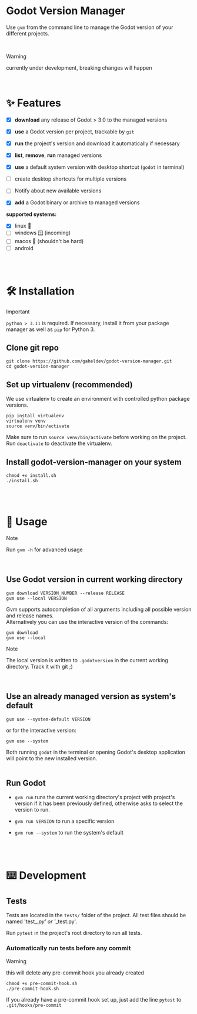 # Godot Version Manager

Use `gvm` from the command line to manage the Godot version of your different projects.

<br/>

> [!WARNING]
> currently under development, breaking changes will happen

<br/>


# ✨ Features

* [x] **download** any release of Godot > 3.0 to the managed versions
* [x] **use** a Godot version per project, trackable by `git`
* [x] **run** the project's version and download it automatically if necessary
* [x] **list**, **remove**, **run** managed versions
* [x] **use** a default system version with desktop shortcut (`godot` in terminal)
* [ ] create desktop shortcuts for multiple versions
* [ ] Notify about new available versions
* [x] **add** a Godot binary or archive to managed versions


**supported systems:**
* [x] linux 🐧
* [ ] windows 🪟 (incoming)
* [ ] macos 🍎 (shouldn't be hard)
* [ ] android

<br></br>




# 🛠️ Installation

>[!IMPORTANT]
> `python > 3.11` is required. If necessary, install it from your package manager as well as `pip` for Python 3.

<!--- Seems unnecessary 
The package uses `argcomplete` to autocomplete arguments. Install it on your system using:

```
# on Ubuntu
sudo apt install python3-argcomplete
sudo activate-global-python-argcomplete
```
--->

## Clone git repo

```
git clone https://github.com/gaheldev/godot-version-manager.git
cd godot-version-manager
```

## Set up virtualenv (recommended)

We use virtualenv to create an environment with controlled python package versions. 


```
pip install virtualenv
virtualenv venv
source venv/bin/activate
```

Make sure to run `source venv/bin/activate` before working on the project. <br>
Run `deactivate` to deactivate the virtualenv.

## Install godot-version-manager on your system

```
chmod +x install.sh
./install.sh
```

<br></br>



# 📝 Usage

>[!NOTE]
> Run ```gvm -h``` for advanced usage
<br/>

## Use Godot version in current working directory

```
gvm download VERSION_NUMBER --release RELEASE
gvm use --local VERSION
```

Gvm supports autocompletion of all arguments including all possible version and release names.  
Alternatively you can use the interactive version of the commands:
```
gvm download
gvm use --local
```

>[!NOTE]
> The local version is written to `.godotversion` in the current working directory. 
> Track it with git ;) 
<br/>

## Use an already managed version as system's default
```
gvm use --system-default VERSION
```
or for the interactive version:
```
gvm use --system
```

Both running ```godot``` in the terminal or opening Godot's desktop application will point to the new installed version.  
<br/>


## Run Godot

* `gvm run` runs the current working directory's project with project's version if it has been previously defined, otherwise asks to select the version to run.
  
* `gvm run VERSION` to run a specific version
  
* `gvm run --system` to run the system's default

<br><br/>




# ⌨️ Development

## Tests

Tests are located in the `tests/` folder of the project. All test files should be named 'test_*.py' or '*_test.py'.

Run `pytest` in the project's root directory to run all tests. 

### Automatically run tests before any commit

> [!WARNING]
> this will delete any pre-commit hook you already created
```
chmod +x pre-commit-hook.sh
./pre-commit-hook.sh
```

If you already have a pre-commit hook set up, just add the line `pytest` to `.git/hooks/pre-commit`
